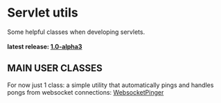# Servlet utils

Some helpful classes when developing servlets.<br/>
<br/>
**latest release: [1.0-alpha3](https://search.maven.org/artifact/pl.morgwai.base/servlet-utils/1.0-alpha3/jar)**

## MAIN USER CLASSES

For now just 1 class: a simple utility that automatically pings and handles pongs from websocket connections: [WebsocketPinger](src/main/java/pl/morgwai/base/servlet/utils/WebsocketPinger.java)
